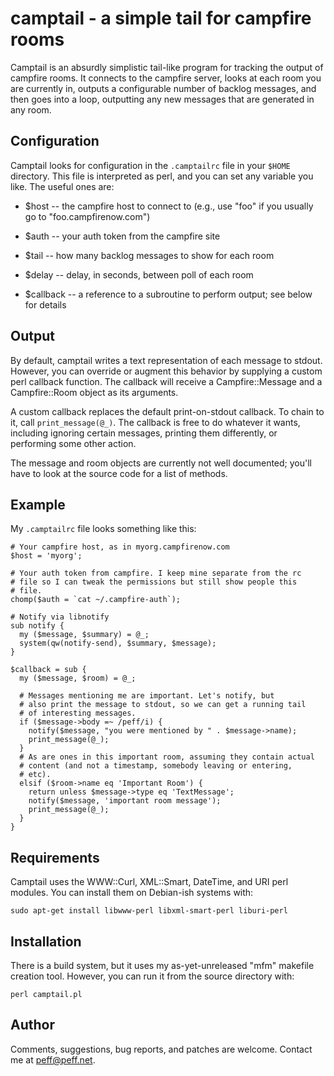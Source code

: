 camptail - a simple tail for campfire rooms
===========================================

Camptail is an absurdly simplistic tail-like program for tracking the
output of campfire rooms. It connects to the campfire server, looks at
each room you are currently in, outputs a configurable number of backlog
messages, and then goes into a loop, outputting any new messages that
are generated in any room.

Configuration
-------------

Camptail looks for configuration in the `.camptailrc` file in your
`$HOME` directory. This file is interpreted as perl, and you can set any
variable you like. The useful ones are:

  * $host -- the campfire host to connect to (e.g., use "foo" if you
    usually go to "foo.campfirenow.com")

  * $auth -- your auth token from the campfire site

  * $tail -- how many backlog messages to show for each room

  * $delay -- delay, in seconds, between poll of each room

  * $callback -- a reference to a subroutine to perform output; see
    below for details

Output
------

By default, camptail writes a text representation of each message to
stdout. However, you can override or augment this behavior by supplying
a custom perl callback function. The callback will receive a
Campfire::Message and a Campfire::Room object as its arguments.

A custom callback replaces the default print-on-stdout callback. To
chain to it, call `print_message(@_)`.  The callback is free to do
whatever it wants, including ignoring certain messages, printing them
differently, or performing some other action.

The message and room objects are currently not well documented; you'll
have to look at the source code for a list of methods.

Example
-------

My `.camptailrc` file looks something like this:

    # Your campfire host, as in myorg.campfirenow.com
    $host = 'myorg';

    # Your auth token from campfire. I keep mine separate from the rc
    # file so I can tweak the permissions but still show people this
    # file.
    chomp($auth = `cat ~/.campfire-auth`);

    # Notify via libnotify
    sub notify {
      my ($message, $summary) = @_;
      system(qw(notify-send), $summary, $message);
    }

    $callback = sub {
      my ($message, $room) = @_;

      # Messages mentioning me are important. Let's notify, but
      # also print the message to stdout, so we can get a running tail
      # of interesting messages.
      if ($message->body =~ /peff/i) {
        notify($message, "you were mentioned by " . $message->name);
        print_message(@_);
      }
      # As are ones in this important room, assuming they contain actual
      # content (and not a timestamp, somebody leaving or entering,
      # etc).
      elsif ($room->name eq 'Important Room') {
        return unless $message->type eq 'TextMessage';
        notify($message, 'important room message');
        print_message(@_);
      }
    }

Requirements
------------

Camptail uses the WWW::Curl, XML::Smart, DateTime, and URI perl modules.
You can install them on Debian-ish systems with:

    sudo apt-get install libwww-perl libxml-smart-perl liburi-perl

Installation
------------

There is a build system, but it uses my as-yet-unreleased "mfm" makefile
creation tool. However, you can run it from the source directory with:

    perl camptail.pl

Author
------

Comments, suggestions, bug reports, and patches are welcome. Contact me
at <peff@peff.net>.
